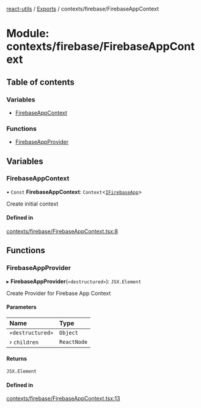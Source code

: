 [react-utils](../README.md) / [Exports](../modules.md) / contexts/firebase/FirebaseAppContext

# Module: contexts/firebase/FirebaseAppContext

## Table of contents

### Variables

- [FirebaseAppContext](contexts_firebase_FirebaseAppContext.md#firebaseappcontext)

### Functions

- [FirebaseAppProvider](contexts_firebase_FirebaseAppContext.md#firebaseappprovider)

## Variables

### FirebaseAppContext

• `Const` **FirebaseAppContext**: `Context`<[`IFirebaseApp`](../interfaces/contexts_firebase_IFirebaseApp.IFirebaseApp.md)\>

Create initial context

#### Defined in

[contexts/firebase/FirebaseAppContext.tsx:8](https://github.com/mts88/react-utils/blob/eee399d/lib/contexts/firebase/FirebaseAppContext.tsx#L8)

## Functions

### FirebaseAppProvider

▸ **FirebaseAppProvider**(`«destructured»`): `JSX.Element`

Create Provider for Firebase App Context

#### Parameters

| Name | Type |
| :------ | :------ |
| `«destructured»` | `Object` |
| › `children` | `ReactNode` |

#### Returns

`JSX.Element`

#### Defined in

[contexts/firebase/FirebaseAppContext.tsx:13](https://github.com/mts88/react-utils/blob/eee399d/lib/contexts/firebase/FirebaseAppContext.tsx#L13)
